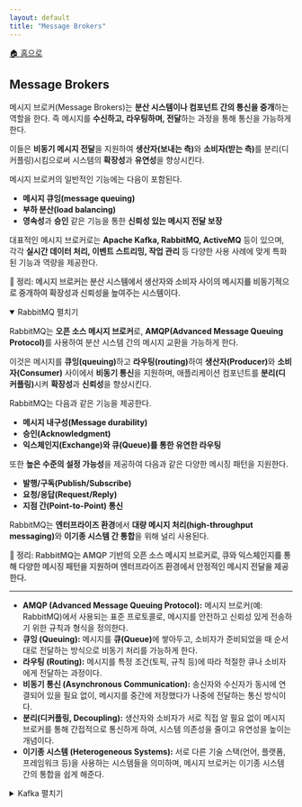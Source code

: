 ```yaml
---
layout: default
title: "Message Brokers"
---
```


<p class="breadcrumb"><a href="/cs_study/home.html">🏠 홈으로</a></p>

<section>
  <h2>Message Brokers</h2>
  <p>메시지 브로커(Message Brokers)는 <b>분산 시스템이나 컴포넌트 간의 통신을 중개</b>하는 역할을 한다. 즉 메시지를 <b>수신하고, 라우팅하며, 전달</b>하는 과정을 통해 통신을 가능하게 한다.</p>
  <p>이들은 <b>비동기 메시지 전달</b>을 지원하여 <b>생산자(보내는 측)</b>와 <b>소비자(받는 측)</b>를 분리(디커플링)시킴으로써 시스템의 <b>확장성</b>과 <b>유연성</b>을 향상시킨다.</p>
  <p>메시지 브로커의 일반적인 기능에는 다음이 포함된다.</p>
  <ul>
    <li><strong>메시지 큐잉(message queuing)</strong> </li>
    <li><strong>부하 분산(load balancing)</strong> </li>
    <li><b>영속성</b>과 <b>승인</b> 같은 기능을 통한 <b>신뢰성 있는 메시지 전달 보장</b></li>
  </ul>
  <p>대표적인 메시지 브로커로는 <b>Apache Kafka, RabbitMQ, ActiveMQ</b> 등이 있으며, 각각 <b>실시간 데이터 처리, 이벤트 스트리밍, 작업 관리</b> 등 다양한 사용 사례에 맞게 특화된 기능과 역량을 제공한다.</p>
  <p><strong style="color: #555555;">📝 정리: 메시지 브로커는 분산 시스템에서 생산자와 소비자 사이의 메시지를 비동기적으로 중개하여 확장성과 신뢰성을 높여주는 시스템이다.</strong></p>
</section>

<!-- 설명 -->
<details open>
<summary><span class="accordion-title">RabbitMQ </span> <span class="indicator">펼치기</span></summary>
<div class="accordion-content">
    <p>RabbitMQ는 <b>오픈 소스 메시지 브로커</b>로, <b>AMQP(Advanced Message Queuing Protocol)</b>를 사용하여 분산 시스템 간의 메시지 교환을 가능하게 한다.</p>
    <p>이것은 메시지를 <b>큐잉(queuing)</b>하고 <b>라우팅(routing)</b>하여 <b>생산자(Producer)</b>와 <b>소비자(Consumer)</b> 사이에서 <b>비동기 통신</b>을 지원하며, 애플리케이션 컴포넌트를 <b>분리(디커플링)</b>시켜 <b>확장성</b>과 <b>신뢰성</b>을 향상시킨다.</p>
    <p>RabbitMQ는 다음과 같은 기능을 제공한다.
    <ul>
        <li><strong>메시지 내구성(Message durability)</strong> </li>
        <li><strong>승인(Acknowledgment)</strong> </li>
        <li><strong>익스체인지(Exchange)와 큐(Queue)를 통한 유연한 라우팅</strong> </li>
    </ul></p>
    <p>또한 <b>높은 수준의 설정 가능성</b>을 제공하여 다음과 같은 다양한 메시징 패턴을 지원한다.</p>
    <ul>
        <li><strong>발행/구독(Publish/Subscribe)</strong> </li>
        <li><strong>요청/응답(Request/Reply)</strong> </li>
        <li><strong>지점 간(Point-to-Point) 통신</strong> </li>
    </ul>
    <p>RabbitMQ는 <b>엔터프라이즈 환경</b>에서 <b>대량 메시지 처리(high-throughput messaging)</b>와 <b>이기종 시스템 간 통합</b>을 위해 널리 사용된다.</p>
    <p><strong style="color: #555555;">📝 정리: RabbitMQ는 AMQP 기반의 오픈 소스 메시지 브로커로, 큐와 익스체인지를 통해 다양한 메시징 패턴을 지원하며 엔터프라이즈 환경에서 안정적인 메시지 전달을 제공한다.</strong></p>
    <!-- 가로선 추가 -->
    <hr>
    <ul>
        <li><strong>AMQP (Advanced Message Queuing Protocol):</strong> 메시지 브로커(예: RabbitMQ)에서 사용되는 표준 프로토콜로, 메시지를 안전하고 신뢰성 있게 전송하기 위한 규칙과 형식을 정의한다.</li>
        <li><strong>큐잉 (Queuing):</strong> 메시지를 <b>큐(Queue)</b>에 쌓아두고, 소비자가 준비되었을 때 순서대로 전달하는 방식으로 비동기 처리를 가능하게 한다.</li>
        <li><strong>라우팅 (Routing):</strong> 메시지를 특정 조건(토픽, 규칙 등)에 따라 적절한 큐나 소비자에게 전달하는 과정이다.</li>
        <li><strong>비동기 통신 (Asynchronous Communication):</strong> 송신자와 수신자가 동시에 연결되어 있을 필요 없이, 메시지를 중간에 저장했다가 나중에 전달하는 통신 방식이다.</li>
        <li><strong>분리(디커플링, Decoupling):</strong> 생산자와 소비자가 서로 직접 알 필요 없이 메시지 브로커를 통해 간접적으로 통신하게 하여, 시스템 의존성을 줄이고 유연성을 높이는 개념이다.</li>
        <li><strong>이기종 시스템 (Heterogeneous Systems):</strong> 서로 다른 기술 스택(언어, 플랫폼, 프레임워크 등)을 사용하는 시스템들을 의미하며, 메시지 브로커는 이기종 시스템 간의 통합을 쉽게 해준다.</li>
    </ul>
</div>
</details>

<!-- 설명 -->
<details>
<summary><span class="accordion-title">Kafka </span> <span class="indicator">펼치기</span></summary>
<div class="accordion-content">
    <p>Apache Kafka는 <b>대규모 처리량(high-throughput)</b>과 <b>내결함성(fault-tolerant)</b>을 갖춘 <b>분산 이벤트 스트리밍 플랫폼</b>이다. Kafka는 메시지 브로커처럼 동작하여 시스템이 <b>레코드 스트림을 발행(publish)하고 구독(subscribe)</b>할 수 있게 해주며, 이는 <b>분산 커밋 로그(distributed commit log)</b>와 유사하다.</p>
    <p>Kafka는 <b>높은 확장성(scalability)</b>을 제공하고, <b>낮은 지연(latency)</b>으로 대량 데이터를 처리할 수 있어 <b>실시간 분석, 로그 수집, 데이터 통합</b> 등에 이상적이다.</p>
    <p>주요 특징으로는</p>
    <ul>
    <li><strong>토픽(Topic):</strong> 데이터 스트림을 조직화</li>
    <li><strong>파티션(Partition):</strong> 병렬 처리 지원</li>
    <li><strong>복제(Replication):</strong> 내결함성 보장</li>
    </ul>
    <p>이로써 분산 시스템 전반에서 <b>대규모 데이터 흐름을 신뢰성 있고 효율적으로 처리</b>할 수 있다.</p>
    <p><strong style="color: #555555;">📝 정리: Kafka는 대규모 데이터를 낮은 지연으로 처리하는 분산 이벤트 스트리밍 플랫폼으로, 토픽·파티션·복제를 통해 실시간 분석과 데이터 통합에 최적화된 메시지 브로커이다.</strong></p>
    <!-- 가로선 추가 -->
    <hr>
    <ul>
    <li><strong>레코드 스트림 (Record Stream):</strong> 시간 순서대로 발생하는 데이터를 지속적으로 전달·처리하는 데이터 흐름이다.</li>
    <li><strong>분산 커밋 로그 (Distributed Commit Log):</strong> 분산 환경에서 모든 이벤트를 순서대로 기록하고, 여러 소비자가 동일한 기록을 읽을 수 있도록 보장하는 로그 저장 방식이다.</li>
    </ul>
</div>
</details>
